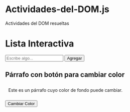 # Actividades-del-DOM.js
Actividades del DOM resueltas
<!DOCTYPE html>
<html lang="es">
<head>
  <meta charset="UTF-8">
  <meta name="viewport" content="width=device-width, initial-scale=1.0">
  <title>Lista Interactiva</title>
  <style>
    ul {
      list-style-type: none;
      padding: 0;
    }
    li {
      margin: 5px 0;
    }
    .boton-eliminar {
      margin-left: 10px;
      color: red;
      cursor: pointer;
    }
    li:hover {
      background-color: #f0f0f0;
    }
    #parrafo {
      padding: 10px;
    }
  </style>
</head>
<body>
  <h1>Lista Interactiva</h1>
  <input type="text" id="nuevoElemento" placeholder="Escribe algo...">
  <button onclick="agregarElemento()">Agregar</button>
  <ul id="lista"></ul>

  <h2>Párrafo con botón para cambiar color</h2>
  <p id="parrafo">Este es un párrafo cuyo color de fondo puede cambiar.</p>
  <button onclick="cambiarColorParrafo()">Cambiar Color</button>

  <script>
    function agregarElemento() {
      let input = document.getElementById("nuevoElemento");
      let texto = input.value.trim();
      if (texto !== "") {
        let li = document.createElement("li");
        li.textContent = texto;

        // Botón para eliminar el elemento
        let botonEliminar = document.createElement("span");
        botonEliminar.textContent = " Eliminar";
        botonEliminar.className = "boton-eliminar";
        botonEliminar.onclick = function() {
          this.parentElement.remove();
        };

        li.appendChild(botonEliminar);
        document.getElementById("lista").appendChild(li);
        input.value = "";
      }
    }

    function cambiarColorParrafo() {
      let parrafo = document.getElementById("parrafo");
      parrafo.style.backgroundColor = generarColorAleatorio();
    }

    function generarColorAleatorio() {
      let letras = "0123456789ABCDEF";
      let color = "#";
      for (let i = 0; i < 6; i++) {
        color += letras[Math.floor(Math.random() * 16)];
      }
      return color;
    }
  </script>
</body>
</html>

